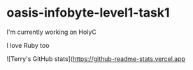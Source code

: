 # oasis-infobyte-level1-task1

I'm currently working on HolyC

I love Ruby too 

![Terry's GitHub stats](https://github-readme-stats.vercel.app
